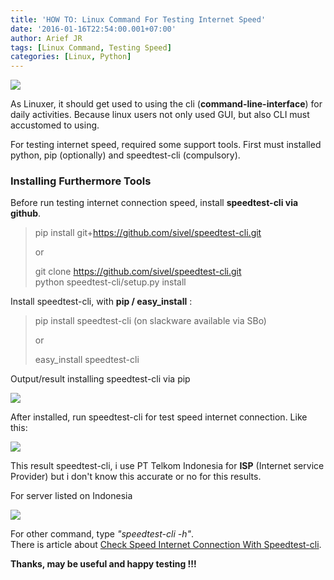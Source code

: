 ```yaml
---
title: 'HOW TO: Linux Command For Testing Internet Speed'
date: '2016-01-16T22:54:00.001+07:00'
author: Arief JR
tags: [Linux Command, Testing Speed]
categories: [Linux, Python]
---
```


![](https://3.bp.blogspot.com/-jH3-rQCdcyY/VppRp9UKf9I/AAAAAAAACxw/TNkv27xUzrI/s1600/Screenshot_20160116_211524.png)

As Linuxer, it should get used to using the cli (**command-line-interface**) for daily activities. Because linux users not only used GUI, but also CLI must accustomed to using.  

For testing internet speed, required some support tools. First must installed python, pip (optionally) and speedtest-cli (compulsory).  

### Installing Furthermore Tools

Before run testing internet connection speed, install **speedtest-cli via github**.  

> pip install git+https://github.com/sivel/speedtest-cli.git  
>   
> or  
>   
> git clone https://github.com/sivel/speedtest-cli.git  
> python speedtest-cli/setup.py install  
>   

Install speedtest-cli, with **pip / easy_install** :  

> pip install speedtest-cli (on slackware available via SBo)  
>   
> or  
>   
> easy_install speedtest-cli

Output/result installing speedtest-cli via pip  

![](https://2.bp.blogspot.com/-koxbMR74dXs/VpplH9i80UI/AAAAAAAACyA/dHNx45mxl94/s1600/Screenshot_20160116_224007.png)

After installed, run speedtest-cli for test speed internet connection. Like this:  

![](https://4.bp.blogspot.com/-LP0s479Njf8/VppllUvOA9I/AAAAAAAACyI/H7j2l5qvTMY/s1600/Screenshot_20160116_224239.png)

This result speedtest-cli, i use PT Telkom Indonesia for **ISP** (Internet service Provider) but i don't know this accurate or no for this results.

For server listed on Indonesia  

![](https://3.bp.blogspot.com/-9fxV2bHc7EQ/VppmqJpNrXI/AAAAAAAACyU/oTusfMK2IoI/s1600/Screenshot_20160116_224710.png)

For other command, type _"speedtest-cli -h"_.  
There is article about [Check Speed Internet Connection With Speedtest-cli](https://tuxnoob.com/tags/linux-command).

**Thanks, may be useful and happy testing !!!**